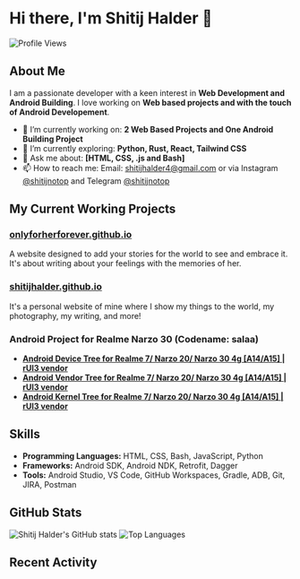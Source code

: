# Hi there, I'm Shitij Halder 👋

![Profile Views](https://komarev.com/ghpvc/?username=ShitijHalder&color=green)

## About Me
I am a passionate developer with a keen interest in **Web Development and Android Building**. I love working on **Web based projects and with the touch of Android Developement**.

- 🔭 I’m currently working on: **2 Web Based Projects and One Android Building Project** 
- 🌱 I’m currently exploring: **Python, Rust, React, Tailwind CSS**
- 💬 Ask me about: **[HTML, CSS, .js and Bash]**
- 📫 How to reach me: Email: shitijhalder4@gmail.com or via Instagram [@shitijnotop](https://www.instagram.com/shitijnotop) and Telegram [@shitijnotop](https://t.me/shitijnotop)

## My Current Working Projects
### [**onlyforherforever.github.io**](https://github.com/onlyforherforever/onlyforherforever.github.io)
A website designed to add your stories for the world to see and embrace it. It's about writing about your feelings with the memories of her.

### [**shitijhalder.github.io**](https://github.com/ShitijHalder/shitijhalder.github.io)
It's a personal website of mine where I show my things to the world, my photography, my writing, and more!

### Android Project for Realme Narzo 30 (Codename: salaa)
- [**Android Device Tree for Realme 7/ Narzo 20/ Narzo 30 4g [A14/A15] | rUI3 vendor**](https://github.com/ShitijHalder/device_realme_salaa)
- [**Android Vendor Tree for Realme 7/ Narzo 20/ Narzo 30 4g [A14/A15] | rUI3 vendor**](https://github.com/ShitijHalder/vendor_realme_salaa)
- [**Android Kernel Tree for Realme 7/ Narzo 20/ Narzo 30 4g [A14/A15] | rUI3 vendor**](https://github.com/ShitijHalder/kernel_realme_salaa)

## Skills
- **Programming Languages:** HTML, CSS, Bash, JavaScript, Python
- **Frameworks:** Android SDK, Android NDK, Retrofit, Dagger
- **Tools:** Android Studio, VS Code, GitHub Workspaces, Gradle, ADB, Git, JIRA, Postman

## GitHub Stats
![Shitij Halder's GitHub stats](https://github-readme-stats.vercel.app/api?username=ShitijHalder&show_icons=true&theme=radical)
![Top Languages](https://github-readme-stats.vercel.app/api/top-langs/?username=ShitijHalder&layout=compact&theme=radical)

## Recent Activity
<!--START_SECTION:activity-->
<!--END_SECTION:activity-->